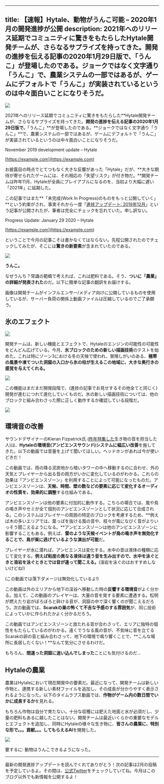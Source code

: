 
---
title: 【速報】Hytale、動物がうんこ可能 – 2020年1月の開発進捗が公開
description: 2021年へのリリース延期でコミュニティに驚きをもたらしたHytale開発チームが、さらなるサプライズを持ってきた。開発の進捗を伝える記事の2020年1月29日版で、「うんこ」が登場したのである。ジョークではなく文字通り「うんこ」で、農業システムの一部ではあるが、ゲームにデフォルトで「うんこ」が実装されているというのは中々面白いことになりそうだ。
---

![](https://cdn-ak.f.st-hatena.com/images/fotolife/s/sasigume/20210208/20210208095903.png)

2021年へのリリース延期でコミュニティに驚きをもたらした**Hytale開発チームが、さらなるサプライズを持ってきた。**開発の進捗を伝える記事の2020年1月29日版で、**「うんこ」**が登場したのである。**ジョークではなく文字通り「うんこ」**で、農業システムの一部ではあるが、ゲームにデフォルトで「うんこ」が実装されているというのは中々面白いことになりそうだ。

November 2019 development update – Hytale

[https://example.com](https://example.com)

お披露目の時点でとてつもなく大きな反響があった「Hytale」だが、**大きな期待が寄せられたゲームには、それ相応の「失望リスク」が付き物だ。**開発チームは昨年11月、Hytaleが全員にプレイアブルになるのを、当初より大幅に遅い「2021年」に延期した。

この記事ではまた**「未完成(Work In Progress)のものをもっと公開していく」**という約束がされ、事実それから一度「[進捗アップデート: 2019年12月](https://hytale.com/news/2019/12/progress-update-december-12-2019)」という記事が公開されたが、筆者は完全にチェックを忘れていた。申し訳ない。

Progress Update: January 29 2020 – Hytale

[https://example.com](https://example.com)

ということで今月の記事こそは書かなくてはならない。先程公開されたのでチェックしてみたが、そこには**驚きの新要素**が含まれていたのである。

![](https://cdn-ak.f.st-hatena.com/images/fotolife/s/sasigume/20210208/20210208095903.png)

**うんこ。**

なぜうんち？常識の範疇で考えれば、これは肥料である。そう、**ついに「農業」の詳細が発表された**のだ。以下に簡単な記事の翻訳をお届けする。

画像は開発チームがインフルエンサー/メディア向けに公開しているものを使用しているが、サーバー負荷の関係上動画ファイルは圧縮しているのでご了承願う。

## 氷のエフェクト

![](https://cdn-ak.f.st-hatena.com/images/fotolife/s/sasigume/20210208/20210208100212.png)

開発チームは、新しい機能とエフェクトで、Hytaleのエンジンの可能性の可能性をどんどん広げている。今月、**氷ブロックのための新しい描画技術**のテストを始めた。これは特にゾーン3における冬の天候で使われ、冒険しがいのある、**極寒の風景や凍てついた洞窟の入口から氷の柱が生えるこの地域に、大きな奥行きの感覚を与えてくれる。**

![](https://cdn-ak.f.st-hatena.com/images/fotolife/s/sasigume/20210208/20210208100217.png)

この機能はまだまだ開発段階で、(進捗の記事でお見せするその他全てと同じく)開発が進むにつれて進化していくものだ。氷の新しい描画技術については、他のブロックと組み合わさった際に正しく動作するか確認している段階だ。

![](https://cdn-ak.f.st-hatena.com/images/fotolife/s/sasigume/20210208/20210208100221.png)

## 環境音の改善

サウンドデザイナーのKieran Fizpatrick氏 ([昨年特集した](https://hytale.com/news/2019/4/creating-creature-sounds-for-hytale)生き物の音を担当した人)は、**Hytaleの環境音(アンビエンスサウンド)システムに幅広い改善**を施してきた。以下の動画では音量を上げて聞いてほしい。ヘッドホンがあれば今が使いどきだ！

この動画では、雨の降る泥炭地から暗いタワーの中へ移動するのに合わせ、外の天気とプレイヤーから出る音の両方がいかに変化しているのがわかる。これらの効果は「アンビエンスゾーン」を利用することによって可能になったものだ。アンビエンスゾーンは、**天候、時間、壁の数などの要素に応じて変化するオーディオの性質を、効果的に調整**する仕組みである。

アンビエンスゾーンは他の要素に付加的に動作する。こちらの場合では、風や鳥の鳴き声やセミが全て個別のアンビエンスゾーンとして状況に応じて合成される。このシステムはプレイヤーの周囲の特定のブロックを考慮するため、**例えば木の多いエリアでは、葉っぱを抜ける風の音や、枝々が風になびく音がよりいっそう聞こえるようになる。**アンビエンスゾーンは他のアンビエンスゾーンに影響することもある。例えば、**雷のような天候イベントが鳥の鳴き声を無効化することで、鳥が巣に逃げているような演出が可能**だ。

プレイヤーが水に潜れば、アンビエンスは変化する。水中の音は液体の種類に応じて変化する。**例えば粘度の異なる液体は違う音を生み出すので、水中を泳ぐときと溶岩を泳ぐときとでは音が違って聞こえる。**(溶岩を泳ぐのはおすすめしないけどね!)

(この動画では落下ダメージは無効化しているよ!)

この動画は外のエリアから地下の渓谷へ移動した時の**反響する環境音**がよく分かる。加えて、この動画のプレイヤーは、大量の音を発する要素に遭遇する。松明が燃えたり岩がぼろぼろと砕ける音が、洞窟の中で深く響くのが聞こえるだろう。次の動画では、**Scarakの巣の怖くて不吉な予感のする雰囲気**が、同じ技術によっていかに作られたかよく分かるだろう。

この動画ではアンビエンスゾーンと放たれる音が合わさって、エリアに独特の個性をもたらしているのがわかる。遠くでうなる風の音が、不気味に音を立てるScarakの卵の音と組み合わさって、地下の環境で鳴り響くことで、**こんな場所に長居したくない！**なんて気分にさせるわけだ。

もちろん、**間違った洞窟に迷い込んでしまった**ことにも気付けるのだ…

## Hytaleの農業

農業はHytaleにおいて現在開発中の要素だ。最近になって、開発チームは新しい作物と、連携する新しい素材ファイルを追加し、その成長が分かりやすく表示されるようになった。以下のタイムラプス動画では、**作物がゲーム内の数日間でいかに成長するか**を見れる。

もちろん作物は自分で育たない。十分な収穫には肥えた地面と水が必須だし、少量の肥料もあるに越したことはない。開発チームは最近いくらかの重要なモデルとエフェクトを追加し、同時にHytaleの様々な生き物に、**皆さんの農業に、特別な形で。。。貢献。。。してもらえるAI**を開発した。

![](https://cdn-ak.f.st-hatena.com/images/fotolife/s/sasigume/20210208/20210208095903.png)

要するに: 動物はうんこできるようになった。

---

最新の開発進捗アップデートを読んでくれてありがとう！次の記事は2月の投稿を予定しているよ。その間は、[公式Twitter](https://twitter.com/Hytale)をチェックしていてね。今月はこのブログ以外でも新情報を公開するよ！

